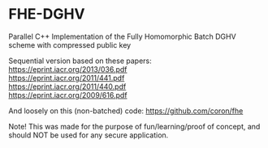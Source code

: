 # FHE-DGHV
Parallel C++ Implementation of the Fully Homomorphic Batch DGHV scheme with compressed public key

Sequential version based on these papers: <br />
https://eprint.iacr.org/2013/036.pdf <br />
https://eprint.iacr.org/2011/441.pdf <br />
https://eprint.iacr.org/2011/440.pdf <br />
https://eprint.iacr.org/2009/616.pdf <br />

And loosely on this (non-batched) code:
https://github.com/coron/fhe <br />

Note! This was made for the purpose of fun/learning/proof of concept, and should NOT be used for any secure application.
